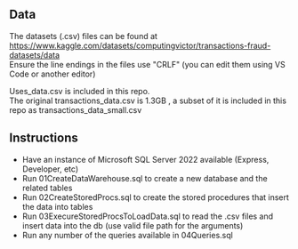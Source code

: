 
## Data
The datasets (.csv) files can be found at https://www.kaggle.com/datasets/computingvictor/transactions-fraud-datasets/data   
Ensure the line endings in the files use "CRLF" (you can edit them using VS Code or another editor)

Uses_data.csv is included in this repo.    
The original transactions_data.csv is 1.3GB , a subset of it is included in this repo as transactions_data_small.csv

## Instructions
- Have an instance of Microsoft SQL Server 2022 available (Express, Developer, etc)
- Run 01CreateDataWarehouse.sql to create a new database and the related tables
- Run 02CreateStoredProcs.sql to create the stored procedures that insert the data into tables
- Run 03ExecureStoredProcsToLoadData.sql to read the .csv files and insert data into the db (use valid file path for the arguments)
- Run any number of the queries available in 04Queries.sql
